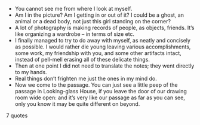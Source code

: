  - You cannot see me from where I look at myself.
 - Am I in the picture? Am I getting in or out of it? I could be a ghost, an animal or a dead body, not just this girl standing on the corner?
 - A lot of photography is making records of people, as objects, friends. It’s like organizing a wardrobe – in terms of size etc.
 - I finally managed to try to do away with myself, as neatly and concisely as possible. I would rather die young leaving various accomplishments, some work, my friendship with you, and some other artifacts intact, instead of pell-mell erasing all of these delicate things.
 - Then at one point I did not need to translate the notes; they went directly to my hands.
 - Real things don’t frighten me just the ones in my mind do.
 - Now we come to the passage. You can just see a little peep of the passage in Looking-glass House, if you leave the door of our drawing room wide open: and it’s very like our passage as far as you can see, only you know it may be quite different on beyond.

7 quotes